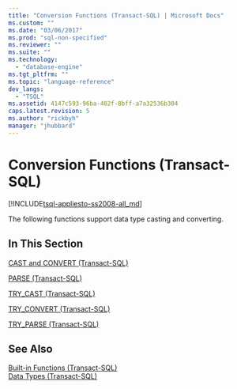 ```yaml
---
title: "Conversion Functions (Transact-SQL) | Microsoft Docs"
ms.custom: ""
ms.date: "03/06/2017"
ms.prod: "sql-non-specified"
ms.reviewer: ""
ms.suite: ""
ms.technology: 
  - "database-engine"
ms.tgt_pltfrm: ""
ms.topic: "language-reference"
dev_langs: 
  - "TSQL"
ms.assetid: 4147c593-96ba-402f-8bff-a7a32536b304
caps.latest.revision: 5
ms.author: "rickbyh"
manager: "jhubbard"
---
```

# Conversion Functions (Transact-SQL)
[!INCLUDE[tsql-appliesto-ss2008-all_md](../../database-engine/configure/windows/includes/tsql-appliesto-ss2008-all-md.md)]

  The following functions support data type casting and converting.  
  
## In This Section  
 [CAST and CONVERT &#40;Transact-SQL&#41;](../../t-sql/functions/cast-and-convert-transact-sql.md)  
  
 [PARSE &#40;Transact-SQL&#41;](../../t-sql/functions/parse-transact-sql.md)  
  
 [TRY_CAST &#40;Transact-SQL&#41;](../../t-sql/functions/try-cast-transact-sql.md)  
  
 [TRY_CONVERT &#40;Transact-SQL&#41;](../../t-sql/functions/try-convert-transact-sql.md)  
  
 [TRY_PARSE &#40;Transact-SQL&#41;](../../t-sql/functions/try-parse-transact-sql.md)  
  
## See Also  
 [Built-in Functions &#40;Transact-SQL&#41;](../Topic/Built-in%20Functions%20\(Transact-SQL\).md)   
 [Data Types &#40;Transact-SQL&#41;](../../t-sql/data-types/data-types-transact-sql.md)  
  
  